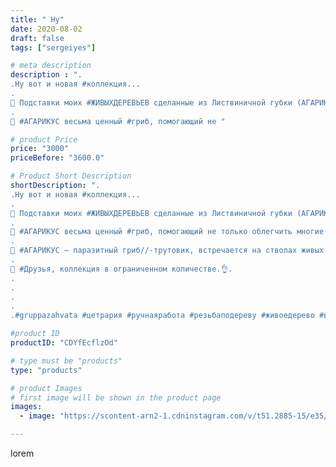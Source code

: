 ```yaml
---
title: " Ну"
date: 2020-08-02
draft: false
tags: ["sergeiyes"]

# meta description
description : ".
.Ну вот и новая #коллекция...
.
🌲 Подставки моих #ЖИВЫХДЕРЕВЬЕВ сделанные из Листвиничной губки (АГАРИКУС).👇
.
🍄 #АГАРИКУС весьма ценный #гриб, помогающий не "

# product Price
price: "3000"
priceBefore: "3600.0"

# Product Short Description
shortDescription: ".
.Ну вот и новая #коллекция...
.
🌲 Подставки моих #ЖИВЫХДЕРЕВЬЕВ сделанные из Листвиничной губки (АГАРИКУС).👇
.
🍄 #АГАРИКУС весьма ценный #гриб, помогающий не только облегчить многие серьёзные болезни, но и избавиться от них. 👇
.
🍄 #АГАРИКУС – паразитный гриб//-трутовик, встречается на стволах живых и отмерших деревьев, в основном лиственницы сибирской или лиственницы даурской, в виде полушаровидных, копытообразных наростов.👇
.
🌲 #Друзья, коллекция в ограниченном количестве.👌.
.
.
.
.
.#gruppazahvata #цетрария #ручнаяработа #резьбаподереву #живоедерево #вестивсети #исландскиймох #пятигорск #КРЫМ #Севастополь #sergeystar #железноводск #ставрополь #антисептик #подарок #градмастеров #cetrariya #grad_masterov #друзья #сувенир #природныйантибиотик #купитьцетрарию #zotzon"

#product ID
productID: "CDYfEcflzOd"

# type must be "products"
type: "products"

# product Images
# first image will be shown in the product page
images:
  - image: "https://scontent-arn2-1.cdninstagram.com/v/t51.2885-15/e35/116398505_631205287824731_4869615143682007168_n.jpg?tp=1&_nc_ht=scontent-arn2-1.cdninstagram.com&_nc_cat=111&_nc_ohc=jh5XrWSdd60AX_S2gzr&ccb=7-4&oh=6b5cded2699a65417ec2b1550685bf6e&oe=6085BB54&_nc_sid=86f79a&ig_cache_key=MjM2Njc3ODI0OTA5NzcyMDczMw%3D%3D.2-ccb7-4"

---
```

lorem
